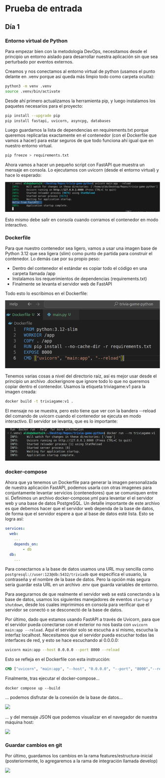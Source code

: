 # Prueba de entrada

## Día 1

### Entorno virtual de Python

Para empezar bien con la metodología DevOps, necesitamos desde el principio un entorno aislado para desarrollar nuestra aplicación sin que sea perturbado por eventos externos.

Creamos y nos conectamos al entorno virtual de python (usamos el punto delante en .venv porque así queda más limpio todo como carpeta oculta):

```bash
python3 -m venv .venv
source .venv/bin/activate
```

Desde ahí primero actualizamos la herramienta pip, y luego instalamos los paquetes necesarios para el proyecto:

```bash
pip install --upgrade pip
pip install fastapi, uvicorn, asyncpg, databases
```

Luego guardamos la lista de dependencias en requirements.txt porque queremos replicarlas exactamente en el contenedor (con el Dockerfile que vamos a hacer) para estar seguros de que todo funciona ahí igual que en nuestro entorno virtual.

```bash
pip freeze > requirements.txt
```

Ahora vamos a hacer un pequeño script con FastAPI que muestra un mensaje en consola. Lo ejecutamos con uvicorn (desde el entorno virtual) y hace lo esperado:

![alt](2025-04-09-22-41-17.png)


Esto mismo debe salir en consola cuando corramos el contenedor en modo interactivo.

### Dockerfile

Para que nuestro contenedor sea ligero, vamos a usar una imagen base de Python 3.12 que sea ligera (slim) como punto de partida para construir el contenedor. Lo demás cae por su propio peso: 

- Dentro del contenedor el estándar es copiar todo el código en una carpeta llamada /app
- Instalamos los requerimientos de dependencias (requirements.txt)
- Finalmente se levanta el servidor web de FastAPI

Todo esto lo escribimos en el Dockerfile:

![](2025-04-09-23-12-07.png)

Tenemos varias cosas a nivel del directorio raíz, así es mejor usar desde el principio un archivo .dockerignore que ignore todo lo que no queremos copiar dentro el contenedor. Usamos la etiqueta triviagame:v1 para la imagen creada:

```bash
docker build -t triviagame:v1 .
```

El mensaje no se muestra, pero esto tiene que ver con la bandera --reload del comando de uvicorn cuando el contenedor se ejecuta en modo interactivo. El servidor se levanta, que es lo importante:

![](2025-04-09-23-39-06.png)

### docker-compose

Ahora que ya tenemos un Dockerfile para generar la imagen personalizada de nuestra aplicación FastAPI, podemos usarla con otras imagenes para conjuntamente levantar servicios (contenedores) que se comuniquen entre sí. Definimos un archivo docker-compose.yml para levantar el el servidor web y una base de datos PostgreSQL. Un detalle importante de este archivo es que debemos hacer que el servidor web dependa de la base de datos, de forma que el servidor espere a que al base de datos esté lista. Esto se logra así:

```yaml
services:
  web:
    ...
    depends_on:
        - db
  db:
    ...
```

Para conectarnos a la base de datos usamos una URL muy sencilla como `postgresql://user:123@db:5432/triviadb` que especifica el usuario, la contraseña y el nombre de la base de datos. Pero la opción más segura sería guardar esta URL en un archivo .env que guarda variables de entorno.

Para asegurarnos de que realmente el servidor web se está conectando a la base de datos, usamos los siguientes manejadores de eventos `startup` y `shutdown`, desde los cuales imprimimos en consola para verificar que el servidor se conectó o se desconectó de la base de datos.

Por último, dado que estamos usando FastAPI a través de Uvicorn, para que el servidor pueda conectarse con el exterior no nos basta con `uvicorn main:app --reload`. Aquí el servidor solo se escucha a sí mismo, escucha la interfaz localhost. Necesitamos que el servidor pueda escuchar todas las interfaces de red, y esto se hace escuchando al 0.0.0.0:

```bash
uvicorn main:app --host 0.0.0.0 --port 8000 --reload
```

Esto se refleja en el Dockerfile con esta instrucción:

```Dockerfile
CMD ["uvicorn", "main:app", "--host", "0.0.0.0", "--port", "8000","--reload"]
```

Finalmente, tras ejecutar el docker-compose...

```docker compose up --build```

... podemos disfrutar de la conexión de la base de datos...

![](2025-04-10-17-49-25.png)

... y del mensaje JSON que podemos visualizar en el navegador de nuestra máquina host:

![](2025-04-10-17-06-42.png)

### Guardar cambios en git

Por último, guardamos los cambios en la rama features/estructura-inicial (posteriormente, lo agregaremos a la rama de integración llamada develop)

![](2025-04-10-22-08-01.png)